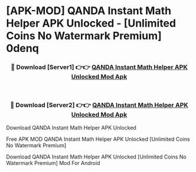 # [APK-MOD] QANDA  Instant Math Helper APK Unlocked - [Unlimited Coins No Watermark Premium] 0denq



<div align="center">
<h3>🔴 Download [Server1] 👉👉 <a href="https://momento.my/?title=QANDA__Instant_Math_Helper_APK_Unlocked">QANDA  Instant Math Helper APK Unlocked Mod Apk</a></h3><br>

<h3>🔴 Download [Server2] 👉👉 <a href="https://momento.my/?title=QANDA__Instant_Math_Helper_APK_Unlocked">QANDA  Instant Math Helper APK Unlocked Mod Apk</a></h3>
</div>



Download QANDA  Instant Math Helper APK Unlocked 

Free APK MOD QANDA  Instant Math Helper APK Unlocked [Unlimited Coins No Watermark Premium]

Download QANDA  Instant Math Helper APK Unlocked [Unlimited Coins No Watermark Premium] Mod For Android
